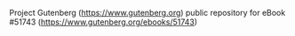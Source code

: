 Project Gutenberg (https://www.gutenberg.org) public repository for
eBook #51743 (https://www.gutenberg.org/ebooks/51743)
